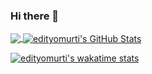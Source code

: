 ### Hi there 👋

<a href="https://github.com/edityomurti/edityomurti">
  <img align="center" src="https://github-readme-stats.vercel.app/api/top-langs/?username=edityomurti&title_color=ffffff&text_color=c9cacc&icon_color=2bbc8a&bg_color=1d1f21" />
</a>
<a href="https://github.com/edityomurti/edityomurti">
  <img align="center" src="https://github-readme-stats.vercel.app/api?username=edityomurti&show_icons=true&line_height=27&count_private=true&title_color=ffffff&text_color=c9cacc&icon_color=2bbc8a&bg_color=1d1f21" alt="edityomurti's GitHub Stats" />
</a>

[![edityomurti's wakatime stats](https://github-readme-stats.vercel.app/api/wakatime?username=edityomurti)](https://github.com/edityomurti/)


<!--
**edityomurti/edityomurti** is a ✨ _special_ ✨ repository because its `README.md` (this file) appears on your GitHub profile.

Here are some ideas to get you started:

- 🔭 I’m currently working on ...
- 🌱 I’m currently learning ...
- 👯 I’m looking to collaborate on ...
- 🤔 I’m looking for help with ...
- 💬 Ask me about ...
- 📫 How to reach me: ...
- 😄 Pronouns: ...
- ⚡ Fun fact: ...
-->
